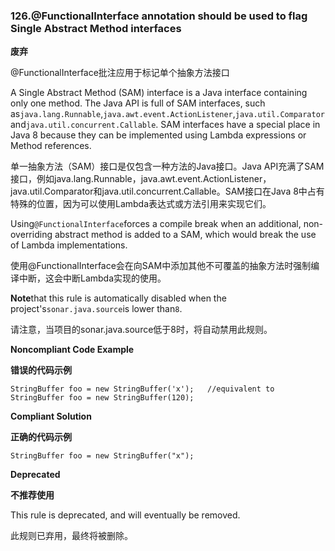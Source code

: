 ### 126.@FunctionalInterface annotation should be used to flag Single Abstract Method interfaces

**废弃**

@FunctionalInterface批注应用于标记单个抽象方法接口

A Single Abstract Method (SAM) interface is a Java interface containing only one method. The Java API is full of SAM interfaces, such as`java.lang.Runnable`,`java.awt.event.ActionListener`,`java.util.Comparator`and`java.util.concurrent.Callable`. SAM interfaces have a special place in Java 8 because they can be implemented using Lambda expressions or Method references.

单一抽象方法（SAM）接口是仅包含一种方法的Java接口。Java API充满了SAM接口，例如java.lang.Runnable，java.awt.event.ActionListener，java.util.Comparator和java.util.concurrent.Callable。SAM接口在Java 8中占有特殊的位置，因为可以使用Lambda表达式或方法引用来实现它们。

Using`@FunctionalInterface`forces a compile break when an additional, non-overriding abstract method is added to a SAM, which would break the use of Lambda implementations.

使用@FunctionalInterface会在向SAM中添加其他不可覆盖的抽象方法时强制编译中断，这会中断Lambda实现的使用。

**Note**that this rule is automatically disabled when the project's`sonar.java.source`is lower than`8`.

请注意，当项目的sonar.java.source低于8时，将自动禁用此规则。


**Noncompliant Code Example**

**错误的代码示例**

```
StringBuffer foo = new StringBuffer('x');   //equivalent to StringBuffer foo = new StringBuffer(120);
```

**Compliant Solution**

**正确的代码示例**


```
StringBuffer foo = new StringBuffer("x");
```

**Deprecated**

**不推荐使用**

This rule is deprecated, and will eventually be removed.

此规则已弃用，最终将被删除。